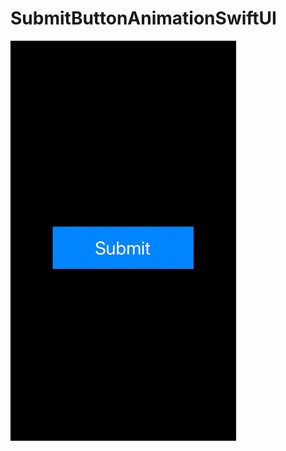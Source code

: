 # SubmitButtonAnimationSwiftUI

![](https://github.com/ram4ik/SubmitButtonAnimationSwiftUI/blob/main/SubmitButtonAnimationSwiftUI/Assets.xcassets/Simulator%20Screen%20Recording%20-%20iPod%20touch%20(7th%20generation)%20-%202021-05-14%20at%2015.39.39.dataset/Simulator%20Screen%20Recording%20-%20iPod%20touch%20(7th%20generation)%20-%202021-05-14%20at%2015.39.39.gif)
